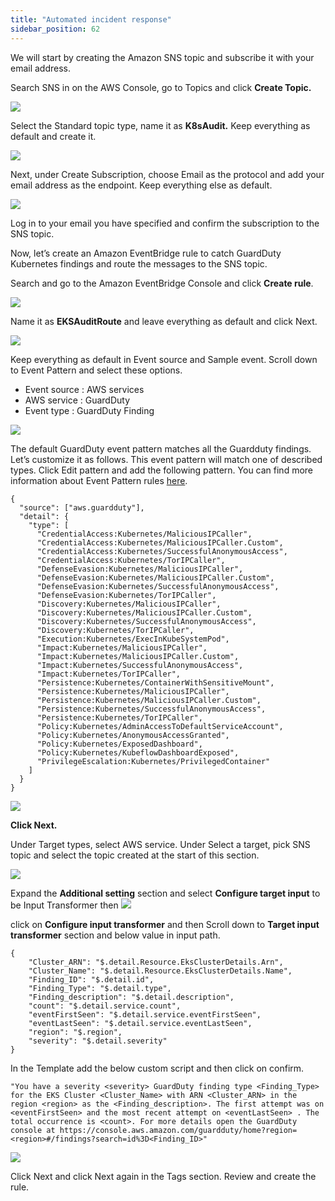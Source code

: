 ```yaml
---
title: "Automated incident response"
sidebar_position: 62
---
```


We will start by creating the Amazon SNS topic and subscribe it with your email address.

Search SNS in on the AWS Console, go to Topics and click **Create Topic.**

![](SNSHome.png)


Select the Standard topic type, name it as **K8sAudit.** Keep everything as default and create it.

![](CreateTopic.png)


Next, under Create Subscription, choose Email as the protocol and add your email address as the endpoint. Keep everything else as default.

![](CreateSub.png)

Log in to your email you have specified and confirm the subscription to the SNS topic.



Now, let’s create an Amazon EventBridge rule to catch GuardDuty Kubernetes findings and route the messages to the SNS topic.

Search and go to the Amazon EventBridge Console and click **Create rule**. 

![](Event-bridge-rule.png)


Name it as **EKSAuditRoute** and leave everything as default and click Next.

![](EBridgeRule.png)

Keep everything as default in Event source and Sample event. Scroll down to Event Pattern and select these options.

- Event source : AWS services
- AWS service : GuardDuty
- Event type : GuardDuty Finding

![](EBridgePattern.png)

The default GuardDuty event pattern matches all the Guardduty findings. Let’s customize it as follows. This event pattern will match one of described types. Click Edit pattern and add the following pattern. You can find more information about Event Pattern rules [here](https://docs.aws.amazon.com/eventbridge/latest/userguide/eb-event-patterns.html). 

```
{
  "source": ["aws.guardduty"],
  "detail": {
    "type": [
      "CredentialAccess:Kubernetes/MaliciousIPCaller",
      "CredentialAccess:Kubernetes/MaliciousIPCaller.Custom",
      "CredentialAccess:Kubernetes/SuccessfulAnonymousAccess",
      "CredentialAccess:Kubernetes/TorIPCaller",
      "DefenseEvasion:Kubernetes/MaliciousIPCaller",
      "DefenseEvasion:Kubernetes/MaliciousIPCaller.Custom",
      "DefenseEvasion:Kubernetes/SuccessfulAnonymousAccess",
      "DefenseEvasion:Kubernetes/TorIPCaller",
      "Discovery:Kubernetes/MaliciousIPCaller",
      "Discovery:Kubernetes/MaliciousIPCaller.Custom",
      "Discovery:Kubernetes/SuccessfulAnonymousAccess",
      "Discovery:Kubernetes/TorIPCaller",
      "Execution:Kubernetes/ExecInKubeSystemPod",
      "Impact:Kubernetes/MaliciousIPCaller",
      "Impact:Kubernetes/MaliciousIPCaller.Custom",
      "Impact:Kubernetes/SuccessfulAnonymousAccess",
      "Impact:Kubernetes/TorIPCaller",
      "Persistence:Kubernetes/ContainerWithSensitiveMount",
      "Persistence:Kubernetes/MaliciousIPCaller",
      "Persistence:Kubernetes/MaliciousIPCaller.Custom",
      "Persistence:Kubernetes/SuccessfulAnonymousAccess",
      "Persistence:Kubernetes/TorIPCaller",
      "Policy:Kubernetes/AdminAccessToDefaultServiceAccount",
      "Policy:Kubernetes/AnonymousAccessGranted",
      "Policy:Kubernetes/ExposedDashboard",
      "Policy:Kubernetes/KubeflowDashboardExposed",
      "PrivilegeEscalation:Kubernetes/PrivilegedContainer"
    ]
  }
}
```



![](Custom-JSon.png)

**Click Next.**

Under Target types, select AWS service. Under Select a target, pick SNS topic and select the topic created at the start of this section. 

![](SelectTopic.png)

Expand the **Additional setting** section and select **Configure target input** to be Input Transformer then 
![](event-bridge-inputtransformer.png)

click on **Configure input transformer** and then Scroll down to **Target input transformer** section and below  value in input path.

```
{
    "Cluster_ARN": "$.detail.Resource.EksClusterDetails.Arn",
    "Cluster_Name": "$.detail.Resource.EksClusterDetails.Name",
    "Finding_ID": "$.detail.id",
    "Finding_Type": "$.detail.type",
    "Finding_description": "$.detail.description",
    "count": "$.detail.service.count",
    "eventFirstSeen": "$.detail.service.eventFirstSeen",
    "eventLastSeen": "$.detail.service.eventLastSeen",
    "region": "$.region",
    "severity": "$.detail.severity"
}
```

In the Template add the below custom script and then click on confirm.

```
"You have a severity <severity> GuardDuty finding type <Finding_Type> for the EKS Cluster <Cluster_Name> with ARN <Cluster_ARN> in the region <region> as the <Finding_description>. The first attempt was on <eventFirstSeen> and the most recent attempt on <eventLastSeen> . The total occurrence is <count>. For more details open the GuardDuty console at https://console.aws.amazon.com/guardduty/home?region=<region>#/findings?search=id%3D<Finding_ID>"
```
![](event-bridge-inputtransformer-2.png)


Click Next and click Next again in the Tags section. Review and create the rule.
